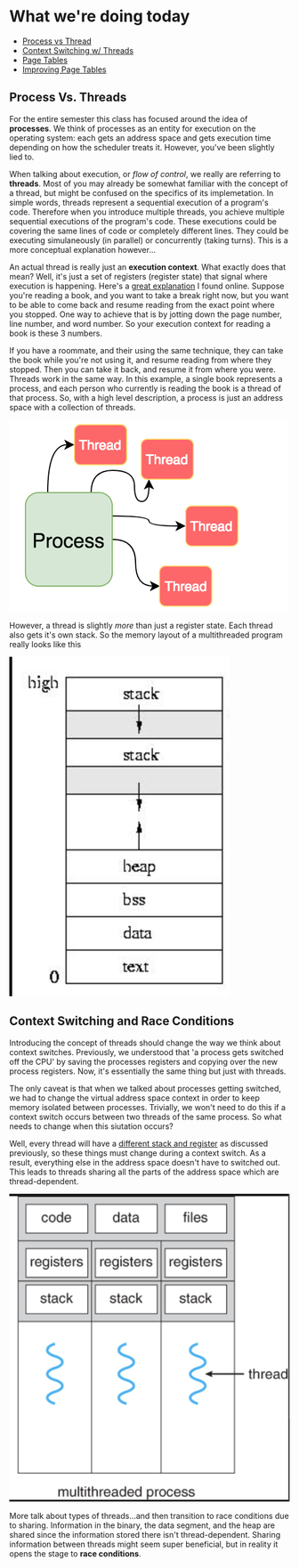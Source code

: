 # What we're doing today
+ [Process vs Thread](#pvst)
+ [Context Switching w/ Threads](#cs-threads)
+ [Page Tables](#table)
+ [Improving Page Tables](#tlb-and-hpts)


## Process Vs. Threads <a name = "pvst"></a>
For the entire semester this class has focused around the idea of **processes**. We think of processes as an entity for execution on the operating system: each gets an address space and gets execution time depending on how the scheduler treats it. However, you've been slightly lied to.

When talking about execution, or _flow of control_, we really are referring to **threads**. Most of you may already be somewhat familiar with the concept of a thread, but might be confused on the specifics of its implemetation. In simple words, threads represent a sequential execution of a program's code. Therefore when you introduce multiple threads, you achieve multiple sequential executions of the program's code. These executions could be covering the same lines of code or completely different lines. They could be executing simulaneously (in parallel) or concurrently (taking turns). This is a more conceptual explanation however...

An actual thread is really just an <a name="thread_context"></a>**execution context**. What exactly does that mean? Well, it's just a set of registers (register state) that signal where execution is happening. Here's a [great explanation](https://stackoverflow.com/questions/5201852/what-is-a-thread-really) I found online. Suppose you're reading a book, and you want to take a break right now, but you want to be able to come back and resume reading from the exact point where you stopped. One way to achieve that is by jotting down the page number, line number, and word number. So your execution context for reading a book is these 3 numbers.

If you have a roommate, and their using the same technique, they can take the book while you're not using it, and resume reading from where they stopped. Then you can take it back, and resume it from where you were. Threads work in the same way. In this example, a single book represents a process, and each person who currently is reading the book is a thread of that process. So, with a high level description, a process is just an address space with a collection of threads.

![process pointing to multiple threads](/images/process_and_threads.png)

However, a thread is slightly _more_ than just a register state. Each thread also gets it's own stack. So the memory layout of a multithreaded program really looks like this

![address space with two stacks, both above the heap](/images/multithread_stack.png)


## Context Switching and Race Conditions <a name = "cs-threads"></a>
Introducing the concept of threads should change the way we think about context switches. Previously, we understood that 'a process gets switched off the CPU' by saving the processes registers and copying over the new process registers. Now, it's essentially the same thing but just with threads.

The only caveat is that when we talked about processes getting switched, we had to change the virtual address space context in order to keep memory isolated between processes. Trivially, we won't need to do this if a context switch occurs between two threads of the same process. So what needs to change when this siutation occurs?

Well, every thread will have a [different stack and register](#thread_context) as discussed previously, so these things must change during a context switch. As a result, everything else in the address space doesn't have to switched out. This leads to threads sharing all the parts of the address space which are thread-dependent.

![table of what resources a thread shares vs owns](/images/thread_sharing.png)

More talk about types of threads...and then transition to race conditions due to sharing.
Information in the binary, the data segment, and the heap are shared since the information stored there isn't thread-dependent. Sharing information between threads might seem super beneficial, but in reality it opens the stage to **race conditions**.
